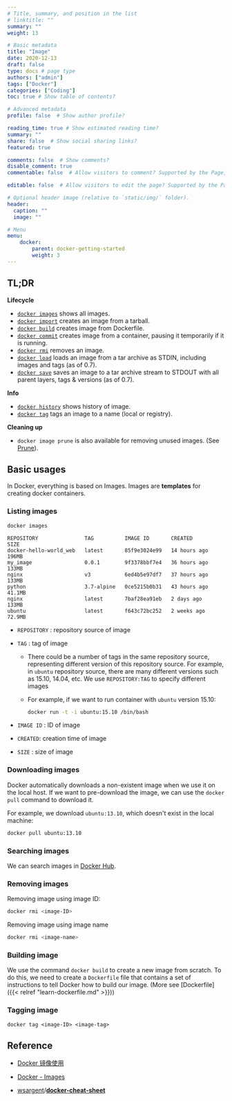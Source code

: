 ```yaml
---
# Title, summary, and position in the list
# linktitle: ""
summary: ""
weight: 13

# Basic metadata
title: "Image"
date: 2020-12-13
draft: false
type: docs # page type
authors: ["admin"]
tags: ["Docker"]
categories: ["Coding"]
toc: true # Show table of contents?

# Advanced metadata
profile: false  # Show author profile?

reading_time: true # Show estimated reading time?
summary: ""
share: false  # Show social sharing links?
featured: true

comments: false  # Show comments?
disable_comment: true
commentable: false  # Allow visitors to comment? Supported by the Page, Post, and Docs content types.

editable: false  # Allow visitors to edit the page? Supported by the Page, Post, and Docs content types.

# Optional header image (relative to `static/img/` folder).
header:
  caption: ""
  image: ""

# Menu
menu: 
    docker:
        parent: docker-getting-started
        weight: 3
---
```


## TL;DR

**Lifecycle**

- [`docker images`](https://docs.docker.com/engine/reference/commandline/images) shows all images.
- [`docker import`](https://docs.docker.com/engine/reference/commandline/import) creates an image from a tarball.
- [`docker build`](https://docs.docker.com/engine/reference/commandline/build) creates image from Dockerfile.
- [`docker commit`](https://docs.docker.com/engine/reference/commandline/commit) creates image from a container, pausing it temporarily if it is running.
- [`docker rmi`](https://docs.docker.com/engine/reference/commandline/rmi) removes an image.
- [`docker load`](https://docs.docker.com/engine/reference/commandline/load) loads an image from a tar archive as STDIN, including images and tags (as of 0.7).
- [`docker save`](https://docs.docker.com/engine/reference/commandline/save) saves an image to a tar archive stream to STDOUT with all parent layers, tags & versions (as of 0.7).

**Info**

- [`docker history`](https://docs.docker.com/engine/reference/commandline/history) shows history of image.
- [`docker tag`](https://docs.docker.com/engine/reference/commandline/tag) tags an image to a name (local or registry).

**Cleaning up**

- `docker image prune` is also available for removing unused images. (See [Prune](https://github.com/wsargent/docker-cheat-sheet#prune)).

## Basic usages

In Docker, everything is based on Images. Images are **templates** for creating docker containers.

### Listing images

```bash
docker images
```

```
REPOSITORY               TAG          IMAGE ID       CREATED         SIZE
docker-hello-world_web   latest       85f9e3024e99   14 hours ago    196MB
my_image                 0.0.1        9f3378bbf7e4   36 hours ago    133MB
nginx                    v3           6ed4b5e97df7   37 hours ago    133MB
python                   3.7-alpine   0ce5215b0b31   43 hours ago    41.1MB
nginx                    latest       7baf28ea91eb   2 days ago      133MB
ubuntu                   latest       f643c72bc252   2 weeks ago     72.9MB
```

- `REPOSITORY` : repository source of image

- `TAG` : tag of image

  - There could be a number of tags in the same repository source, representing different version of this repository source. For example, in `ubuntu` repository source, there are many different versions such as 15.10, 14.04, etc. We use `REPOSITORY:TAG` to specify different images

  - For example, if we want to run container with `ubuntu` version 15.10:

    ```bash
    docker run -t -i ubuntu:15.10 /bin/bash
    ```

- `IMAGE ID` : ID of image

- `CREATED`: creation time of image
- `SIZE` : size of image

### Downloading images

Docker automatically downloads a non-existent image when we use it on the local host. If we want to pre-download the image, we can use the `docker pull` command to download it.

For example, we download `ubuntu:13.10`, which doesn't exist in the local machine:

```bash
docker pull ubuntu:13.10
```

### Searching images

We can search images in [Docker Hub](https://hub.docker.com/).

### Removing images

Removing image using image ID:

```bash
docker rmi <image-ID>
```

Removing image using image name

```bash
docker rmi <image-name>
```

### Building image

We use the command `docker build` to create a new image from scratch. To do this, we need to create a `Dockerfile` file that contains a set of instructions to tell Docker how to build our image. (More see [Dockerfile]({{< relref "learn-dockerfile.md" >}}))

### Tagging image

```
docker tag <image-ID> <image-tag>
```

## Reference

- [Docker 镜像使用](https://www.runoob.com/docker/docker-image-usage.html)

- [Docker - Images](https://www.tutorialspoint.com/docker/docker_images.htm)

- [wsargent](https://github.com/wsargent)/**[docker-cheat-sheet](https://github.com/wsargent/docker-cheat-sheet)**